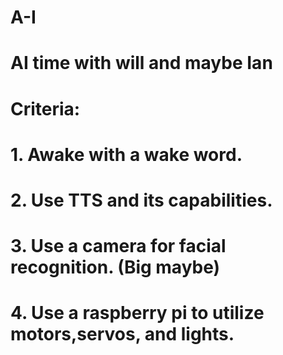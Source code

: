 # A-I
# AI time with will and maybe Ian

# Criteria: 
# 1. Awake with a wake word.
# 2. Use TTS and its capabilities.
# 3. Use a camera for facial recognition. (Big maybe)
# 4. Use a raspberry pi to utilize motors,servos, and lights. 
